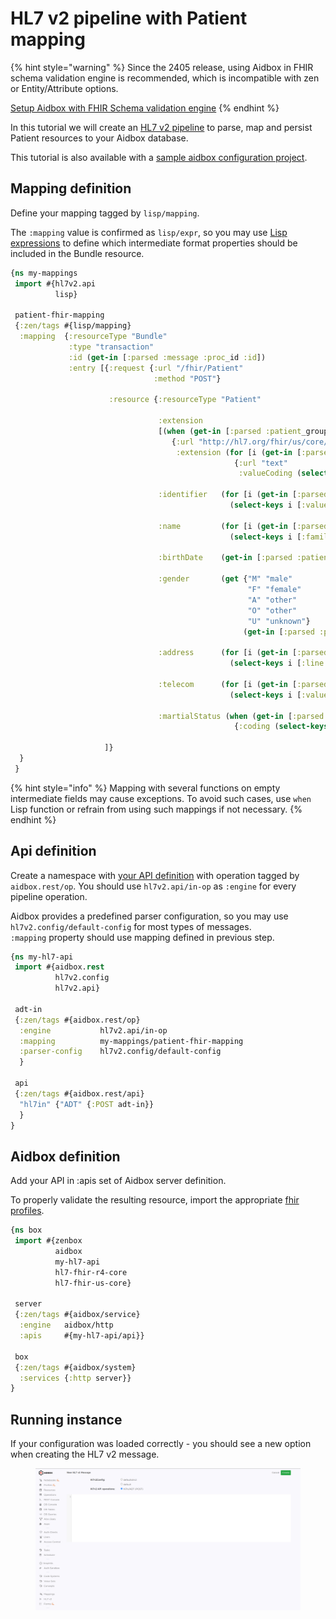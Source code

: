 # HL7 v2 pipeline with Patient mapping

{% hint style="warning" %}
Since the 2405 release, using Aidbox in FHIR schema validation engine is recommended, which is incompatible with zen or Entity/Attribute options.

[Setup Aidbox with FHIR Schema validation engine](broken-reference)
{% endhint %}

In this tutorial we will create an [HL7 v2 pipeline](../../../../modules/integration-toolkit/hl7-v2-integration/hl7-v2-integration-with-aidbox-project.md) to parse, map and persist Patient resources to your Aidbox database.

This tutorial is also available with a [sample aidbox configuration project](https://github.com/Aidbox/aidbox-project-samples/tree/main/aidbox-project-samples/hl7v2-in).

## Mapping definition

Define your mapping tagged by `lisp/mapping`.

The `:mapping` value is confirmed as `lisp/expr`, so you may use [Lisp expressions](broken-reference) to define which intermediate format properties should be included in the Bundle resource.

```clojure
{ns my-mappings
 import #{hl7v2.api
          lisp}

 patient-fhir-mapping
 {:zen/tags #{lisp/mapping}
  :mapping  {:resourceType "Bundle"
             :type "transaction"
             :id (get-in [:parsed :message :proc_id :id])
             :entry [{:request {:url "/fhir/Patient"
                                :method "POST"}

                      :resource {:resourceType "Patient"

                                 :extension
                                 [(when (get-in [:parsed :patient_group :patient :race])
                                    {:url "http://hl7.org/fhir/us/core/StructureDefinition/us-core-race"
                                     :extension (for [i (get-in [:parsed :patient_group :patient :race])]
                                                  {:url "text"
                                                   :valueCoding (select-keys i [:display :system :code])})})]

                                 :identifier   (for [i (get-in [:parsed :patient_group :patient :identifier])]
                                                 (select-keys i [:value :system :type]))

                                 :name         (for [i (get-in [:parsed :patient_group :patient :name])]
                                                 (select-keys i [:family :given :middle :suffix :prefix]))

                                 :birthDate    (get-in [:parsed :patient_group :patient :birthDate])

                                 :gender       (get {"M" "male"
                                                     "F" "female"
                                                     "A" "other"
                                                     "O" "other"
                                                     "U" "unknown"}
                                                    (get-in [:parsed :patient_group :patient :gender]))

                                 :address      (for [i (get-in [:parsed :patient_group :patient :address])]
                                                 (select-keys i [:line :city :state :postalCode :country]))

                                 :telecom      (for [i (get-in [:parsed :patient_group :patient :telecom])]
                                                 (select-keys i [:value :use :system]))

                                 :martialStatus (when (get-in [:parsed :patient_group :patient :martialStatus])
                                                  {:coding (select-keys (get-in [:parsed :patient_group :patient :martialStatus])
                                                                        [:code :display :system])})}}
                     ]}
  }
 }
```

{% hint style="info" %}
Mapping with several functions on empty intermediate fields may cause exceptions. To avoid such cases, use `when` Lisp function or refrain from using such mappings if not necessary.
{% endhint %}

## Api definition

Create a namespace with [your API definition](broken-reference) with operation tagged by `aidbox.rest/op`. You should use `hl7v2.api/in-op` as `:engine` for every pipeline operation.

Aidbox provides a predefined parser configuration, so you may use `hl7v2.config/default-config` for most types of messages.\
`:mapping` property should use mapping defined in previous step.

```clojure
{ns my-hl7-api
 import #{aidbox.rest
          hl7v2.config
          hl7v2.api}

 adt-in
 {:zen/tags #{aidbox.rest/op}
  :engine           hl7v2.api/in-op
  :mapping          my-mappings/patient-fhir-mapping
  :parser-config    hl7v2.config/default-config
  }

 api
 {:zen/tags #{aidbox.rest/api}
  "hl7in" {"ADT" {:POST adt-in}}
  }
}
```

## Aidbox definition

Add your API in :apis set of Aidbox server definition.

To properly validate the resulting resource, import the appropriate [fhir profiles](../../zen-related/profiling-with-zen-lang/).

```clojure
{ns box
 import #{zenbox
          aidbox
          my-hl7-api
          hl7-fhir-r4-core
          hl7-fhir-us-core}

 server
 {:zen/tags #{aidbox/service}
  :engine   aidbox/http
  :apis     #{my-hl7-api/api}}

 box
 {:zen/tags #{aidbox/system}
  :services {:http server}}
}
```

## Running instance

If your configuration was loaded correctly - you should see a new option when creating the HL7 v2 message.

<figure><img src="../../../../../.gitbook/assets/image (6) (2).png" alt=""><figcaption></figcaption></figure>
